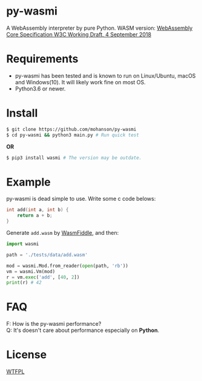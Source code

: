 # py-wasmi

A WebAssembly interpreter by pure Python. WASM version: [WebAssembly Core Specification W3C Working Draft, 4 September 2018](https://www.w3.org/TR/2018/WD-wasm-core-1-20180904/)

# Requirements
- py-wasmi has been tested and is known to run on Linux/Ubuntu, macOS and Windows(10). It will likely work fine on most OS.
- Python3.6 or newer.

# Install

```sh
$ git clone https://github.com/mohanson/py-wasmi
$ cd py-wasmi && python3 main.py # Run quick test
```

**OR**

```sh
$ pip3 install wasmi # The version may be outdate.
```

# Example

py-wasmi is dead simple to use. Write some c code belows:

```c
int add(int a, int b) {
    return a + b;
}
```

Generate `add.wasm` by [WasmFiddle](https://wasdk.github.io/WasmFiddle/), and then:

```py
import wasmi

path = './tests/data/add.wasm'

mod = wasmi.Mod.from_reader(open(path, 'rb'))
vm = wasmi.Vm(mod)
r = vm.exec('add', [40, 2])
print(r) # 42
```

# FAQ

F: How is the py-wasmi performance? <br>
Q: It's doesn't care about performance especially on **Python**.

# License

[WTFPL](https://choosealicense.com/licenses/wtfpl/)
